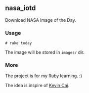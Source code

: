 ## nasa_iotd

Download NASA Image of the Day.

### Usage

```
# rake today
```

The image will be stored in `images/` dir.

### More

The project is for my Ruby learning. :)

The idea is inspire of [Kevin Cai](https://github.com/wwwcevon).